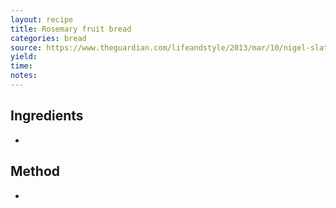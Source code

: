 ```yaml
---
layout: recipe
title: Rosemary fruit bread
categories: bread
source: https://www.theguardian.com/lifeandstyle/2013/mar/10/nigel-slater-bread-recipes
yield: 
time: 
notes: 
---
```


## Ingredients
- 

## Method
- 
